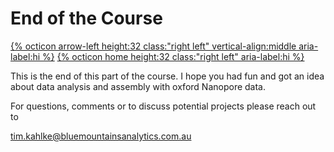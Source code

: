 # End of the Course

[{% octicon arrow-left height:32 class:"right left" vertical-align:middle aria-label:hi %}](ASS.md) [{% octicon home height:32 class:"right left" aria-label:hi %}](index.md)


This is the end of this part of the course. I hope you had fun and got an idea about data analysis and assembly with oxford Nanopore data.

For questions, comments or to discuss potential projects please reach out to

tim.kahlke@bluemountainsanalytics.com.au
